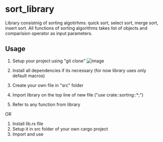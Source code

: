 # sort_library
Library consistnig of sorting algotirhms: quick sort, select sort, merge sort, insert sort. All functions of sorting algorithms takes list of objects and comparision operator as input parameters.

## Usage
1. Setup your project using "git clone"
![image](https://github.com/Dikong1/sortLibrary/assets/84706388/8fdbd5c8-e8f8-4480-84a1-056d766187ad)

3. Install all dependencies if its necessary (for now library uses only default macros)
4. Create your own file in "src" folder
5. Import library on the top line of new file ("use crate::sorting::*;")
6. Refer to any function from library

OR

1. Install lib.rs file
2. Setup it in src folder of your own cargo project
3. Import and use


